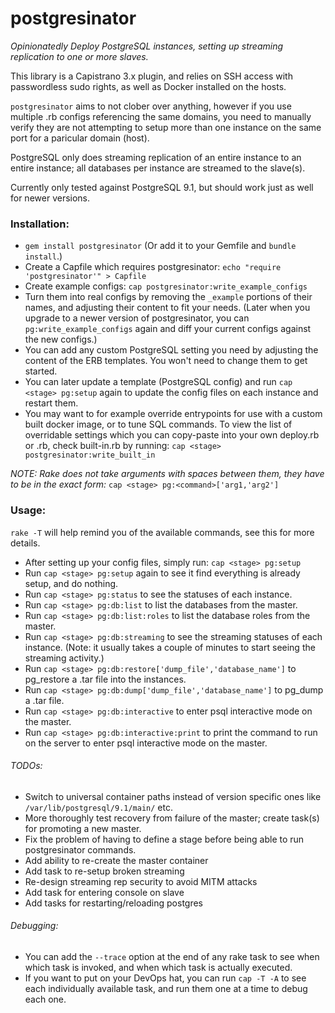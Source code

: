 postgresinator
============

*Opinionatedly Deploy PostgreSQL instances, setting up streaming replication to one or more slaves.*

This library is a Capistrano 3.x plugin, and relies on SSH access with passwordless sudo rights, as well as Docker installed on the hosts.

`postgresinator` aims to not clober over anything, however if you use multiple <stage>.rb configs referencing the same domains, you need to manually verify they are not attempting to setup more than one instance on the same port for a paricular domain (host).

PostgreSQL only does streaming replication of an entire instance to an entire instance; all databases per instance are streamed to the slave(s).

Currently only tested against PostgreSQL 9.1, but should work just as well for newer versions.

### Installation:
* `gem install postgresinator` (Or add it to your Gemfile and `bundle install`.)
* Create a Capfile which requires postgresinator:
`echo "require 'postgresinator'" > Capfile`
* Create example configs:
`cap postgresinator:write_example_configs`
* Turn them into real configs by removing the `_example` portions of their names, and adjusting their content to fit your needs. (Later when you upgrade to a newer version of postgresinator, you can `pg:write_example_configs` again and diff your current configs against the new configs.)
* You can add any custom PostgreSQL setting you need by adjusting the content of the ERB templates. You won't need to change them to get started.
* You can later update a template (PostgreSQL config) and run `cap <stage> pg:setup` again to update the config files on each instance and restart them.
* You may want to for example override entrypoints for use with a custom built docker image, or to tune SQL commands. To view the list of overridable settings which you can copy-paste into your own deploy.rb or <stage>.rb, check built-in.rb by running:
`cap <stage> postgresinator:write_built_in`

*NOTE: Rake does not take arguments with spaces between them, they have to be in the exact form:*
`cap <stage> pg:<command>['arg1,'arg2']`

### Usage:
`rake -T` will help remind you of the available commands, see this for more details.
* After setting up your config files, simply run:
`cap <stage> pg:setup`
* Run `cap <stage> pg:setup` again to see it find everything is already setup, and do nothing.
* Run `cap <stage> pg:status` to see the statuses of each instance.
* Run `cap <stage> pg:db:list` to list the databases from the master.
* Run `cap <stage> pg:db:list:roles` to list the database roles from the master.
* Run `cap <stage> pg:db:streaming` to see the streaming statuses of each instance. (Note: it usually takes a couple of minutes to start seeing the streaming activity.)
* Run `cap <stage> pg:db:restore['dump_file','database_name']` to pg_restore a .tar file into the instances.
* Run `cap <stage> pg:db:dump['dump_file','database_name']` to pg_dump a .tar file.
* Run `cap <stage> pg:db:interactive` to enter psql interactive mode on the master.
* Run `cap <stage> pg:db:interactive:print` to print the command to run on the server to enter psql interactive mode on the master.

###### TODOs:
* Switch to universal container paths instead of version specific ones like `/var/lib/postgresql/9.1/main/` etc.
* More thoroughly test recovery from failure of the master; create task(s) for promoting a new master.
* Fix the problem of having to define a stage before being able to run postgresinator commands.
* Add ability to re-create the master container
* Add task to re-setup broken streaming
* Re-design streaming rep security to avoid MITM attacks
* Add task for entering console on slave
* Add tasks for restarting/reloading postgres

###### Debugging:
* You can add the `--trace` option at the end of any rake task to see when which task is invoked, and when which task is actually executed.
* If you want to put on your DevOps hat, you can run `cap -T -A` to see each individually available task, and run them one at a time to debug each one.
